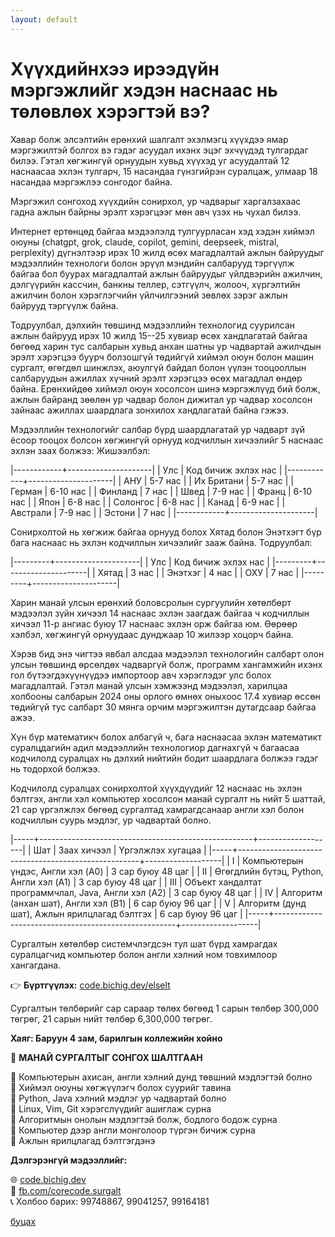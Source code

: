 ```yaml
---
layout: default
---
```


# Хүүхдийнхээ ирээдүйн мэргэжлийг хэдэн наснаас нь төлөвлөх хэрэгтэй вэ?

Хавар болж элсэлтийн ерөнхий шалгалт эхэлмэгц хүүхдээ ямар мэргэжилтэй болгох вэ гэдэг асуудал ихэнх эцэг эхчүүдэд тулгардаг билээ. Гэтэл хөгжингүй орнуудын хувьд хүүхэд уг асуудалтай 12 наснаасаа эхлэн тулгарч, 15 насандаа гүнзгийрэн суралцаж, улмаар 18 насандаа мэргэжлээ сонгодог байна.

Мэргэжил сонгоход хүүхдийн сонирхол, ур чадварыг харгалзахаас гадна ажлын байрны эрэлт хэрэгцээг мөн авч үзэх нь чухал билээ. 

Интернет ертөнцөд байгаа мэдээлэлд тулгуурласан хэд хэдэн хиймэл оюуны (chatgpt, grok, claude, copilot, gemini, deepseek, mistral, perplexity) дүгнэлтээр ирэх 10 жилд өсөх магадлалтай ажлын байруудыг мэдээллийн технологи болон эрүүл мэндийн салбарууд тэргүүлж байгаа бол буурах магадлалтай ажлын байруудыг үйлдвэрийн ажилчин, дэлгүүрийн кассчин, банкны теллер, сэтгүүлч, жолооч, хүргэлтийн ажилчин болон хэрэглэгчийн үйлчилгээний зөвлөх зэрэг ажлын байрууд тэргүүлж байна.

Тодруулбал, дэлхийн төвшинд мэдээллийн технологид суурилсан ажлын байрууд ирэх 10 жилд 15--25 хувиар өсөх хандлагатай байгаа бөгөөд харин тус салбарын хувьд анхан шатны ур чадвартай ажилчдын эрэлт хэрэгцээ буурч болзошгүй төдийгүй хиймэл оюун болон машин сургалт, өгөгдөл шинжлэх, аюулгүй байдал болон үүлэн тооцооллын салбаруудын ажиллах хүчний эрэлт хэрэгцээ өсөх магадлал өндөр байна. Ерөнхийдөө хиймэл оюун хосолсон шинэ мэргэжлүүд бий болж, ажлын байранд зөөлөн ур чадвар болон дижитал ур чадвар хосолсон зайнаас ажиллах шаардлага зонхилох хандлагатай байна гэжээ.

Мэдээллийн технологийг салбар бүрд шаардлагатай ур чадварт зүй ёсоор тооцох болсон хөгжингүй орнууд кодчиллын хичээлийг 5 наснаас эхлэн заах болжээ: Жишээлбэл:

|------------+---------------------|
| Улс        | Код бичиж эхлэх нас |
|------------+---------------------|
| АНУ        | 5-7 нас             |
| Их Британи | 5-7 нас             |
| Герман     | 6-10 нас            |
| Финланд    | 7 нас               |
| Швед       | 7-9 нас             |
| Франц      | 6-10 нас            |
| Япон       | 6-8 нас             |
| Солонгос   | 6-8 нас             |
| Канад      | 6-9 нас             |
| Австрали   | 7-9 нас             |
| Эстони     | 7 нас               |
|------------+---------------------|

Сонирхолтой нь хөгжиж байгаа орнууд болох Хятад болон Энэтхэгт бүр бага наснаас нь эхлэн кодчиллын хичээлийг зааж байна. Тодруулбал:

|---------+---------------------|
| Улс     | Код бичиж эхлэх нас |
|---------+---------------------|
| Хятад   | 3 нас               |
| Энэтхэг | 4 нас               |
| ОХУ     | 7 нас               |
|---------+---------------------|

Харин манай улсын ерөнхий боловсролын сургуулийн хөтөлбөрт мэдээлэл зүйн хичээл 14 наснаас эхлэн заагдаж байгаа ч кодчиллын хичээл 11-р ангиас буюу 17 наснаас эхлэн орж байгаа юм. Өөрөөр хэлбэл, хөгжингүй орнуудаас дунджаар 10 жилээр хоцорч байна.

Хэрэв бид энэ чигтээ явбал алсдаа мэдээлэл технологийн салбарт олон улсын төвшинд өрсөлдөх чадваргүй болж, программ хангамжийн ихэнх гол бүтээгдэхүүнүүдээ импортоор авч хэрэглэдэг улс болох магадлалтай. Гэтэл манай улсын хэмжээнд мэдээлэл, харилцаа холбооны салбарын 2024 оны орлого өмнөх оныхоос 17.4 хувиар өссөн төдийгүй тус салбарт 30 мянга орчим мэргэжилтэн дутагдсаар байгаа ажээ.

Хүн бүр математикч болох албагүй ч, бага наснаасаа эхлэн математикт суралцдагийн адил мэдээллийн технологиор дагнахгүй ч багаасаа кодчилолд суралцах нь дэлхий нийтийн бодит шаардлага болжээ гэдэг нь тодорхой болжээ.

Кодчилолд суралцах сонирхолтой хүүхдүүдийг 12 наснаас нь эхлэн бэлтгэх, англи хэл компьютер хосолсон манай сургалт нь нийт 5 шаттай, 21 сар үргэлжлэх бөгөөд сургалтад хамрагдсанаар англи хэл болон кодчиллын суурь мэдлэг, ур чадвартай болно.

|-----+-----------------------------------------------------+-------------------|
| Шат | Заах хичээл                                         | Үргэлжлэх хугацаа |
|-----+-----------------------------------------------------+-------------------|
| I   | Компьютерын үндэс, Англи хэл (A0)                   | 3 сар буюу 48 цаг |
| II  | Өгөгдлийн бүтэц, Python, Англи хэл (A1)             | 3 сар буюу 48 цаг |
| III | Объект хандалтат программчлал, Java, Англи хэл (A2) | 3 сар буюу 48 цаг |
| IV  | Алгоритм (анхан шат), Англи хэл (B1)                | 6 сар буюу 96 цаг |
| V   | Алгоритм (дунд шат), Ажлын ярилцлагад бэлтгэх       | 6 сар буюу 96 цаг |
|-----+-----------------------------------------------------+-------------------|

Сургалтын хөтөлбөр системчлэгдсэн тул шат бүрд хамрагдах суралцагчид компьютер болон англи хэлний ном товхимлоор хангагдана.

👉 **Бүртгүүлэх:** [code.bichig.dev/elselt](https://code.bichig.dev/elselt)

Сургалтын төлбөрийг сар сараар төлөх бөгөөд 1 сарын төлбөр 300,000 төгрөг, 21 сарын нийт төлбөр 6,300,000 төгрөг.

**Хаяг: Баруун 4 зам, барилгын коллежийн хойно**


📢 **МАНАЙ СУРГАЛТЫГ СОНГОХ ШАЛТГААН**

🌟 Компьютерын ахисан, англи хэлний дунд төвшний мэдлэгтэй болно\
🌟 Хиймэл оюуны хөгжүүлэгч болох суурийг тавина\
🔹 Python, Java хэлний мэдлэг ур чадвартай болно\
🔹 Linux, Vim, Git хэрэгслүүдийг ашиглаж сурна\
🌟 Алгоритмын онолын мэдлэгтэй болж, бодлого бодож сурна\
🌟 Компьютер дээр англи монголоор түргэн бичиж сурна\
🎯 Ажлын ярилцлагад бэлтгэгдэнэ

**Дэлгэрэнгүй мэдээллийг:**

🌐 [code.bichig.dev](https://code.bichig.dev) \
📌 [fb.com/corecode.surgalt](https://fb.com/corecode.surgalt) \
📞 Холбоо барих: 99748867, 99041257, 99164181


[буцах](./)
